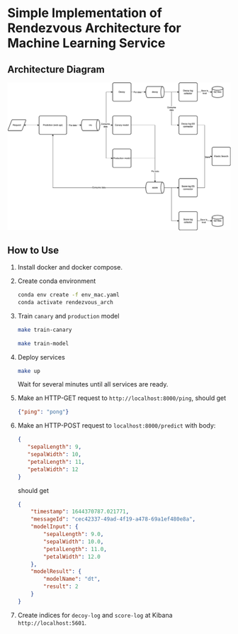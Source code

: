 # Simple Implementation of Rendezvous Architecture for Machine Learning Service

## Architecture Diagram

![](resource/flow.png)

## How to Use

1. Install docker and docker compose.
2. Create conda environment
   ```bash
   conda env create -f env_mac.yaml
   conda activate rendezvous_arch
   ```
3. Train `canary` and `production` model
    ```bash
   make train-canary
   ```
   ```bash
   make train-model
   ```

4. Deploy services
   ```bash
   make up
   ```
   Wait for several minutes until all services are ready.
5. Make an HTTP-GET request to `http://localhost:8000/ping`, should get
   ```json
   {"ping": "pong"}
   ```
6. Make an HTTP-POST request to `localhost:8000/predict` with body:
   ```json
   {
      "sepalLength": 9,
      "sepalWidth": 10,
      "petalLength": 11,
      "petalWidth": 12
   }
   ```
   should get
   ```json
   {
       "timestamp": 1644370787.021771,
       "messageId": "cec42337-49ad-4f19-a478-69a1ef480e8a",
       "modelInput": {
           "sepalLength": 9.0,
           "sepalWidth": 10.0,
           "petalLength": 11.0,
           "petalWidth": 12.0
       },
       "modelResult": {
           "modelName": "dt",
           "result": 2
       }
   }
   ```
7. Create indices for `decoy-log` and `score-log` at Kibana `http://localhost:5601`.

